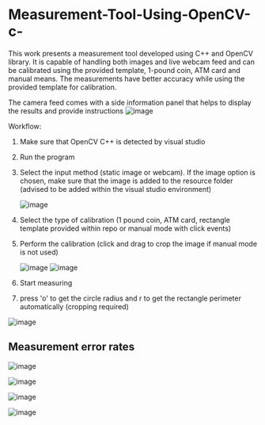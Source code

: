 # Measurement-Tool-Using-OpenCV-c-
This work presents a measurement tool developed using C++ and OpenCV library. It is capable of handling both images and live webcam feed and can be calibrated using the provided template, 1-pound coin, ATM card and manual means.  The measurements have better accuracy while using the provided template for calibration.

The camera feed comes with a side information panel that helps to display the results and provide instructions
![image](https://github.com/ShanMallinathan/Measurement-Tool-OpenCV/assets/115928550/e7edb1f5-f0eb-48a3-aa5d-07b244211266)

Workflow:

1. Make sure that OpenCV C++ is detected by visual studio
2. Run the program
3. Select the input method (static image or webcam). If the image option is chosen, make sure that the image is added to the resource folder (advised to be added within the visual studio environment)

    ![image](https://github.com/ShanMallinathan/Measurement-Tool-OpenCV/assets/115928550/b54c1113-b362-4a8c-9b19-fdc40224e6f6)
   
4. Select the type of calibration (1 pound coin, ATM card, rectangle template provided within repo or manual mode with click events)
5. Perform the calibration (click and drag to crop the image if manual mode is not used)
   
   ![image](https://github.com/ShanMallinathan/Measurement-Tool-OpenCV/assets/115928550/fa93d9ea-d86d-47c5-9b35-8055a0e1f559)
   ![image](https://github.com/ShanMallinathan/Measurement-Tool-OpenCV/assets/115928550/4d7fb996-1452-4093-8d0e-4f28d71aca61)
   
6. Start measuring
7. press 'o' to get the circle radius and r to get the rectangle perimeter automatically (cropping required)

![image](https://github.com/ShanMallinathan/Measurement-Tool-OpenCV/assets/115928550/b6fa0b27-466e-466e-81a0-279fc823c647)

<h2>Measurement error rates</h2>

![image](https://github.com/ShanMallinathan/Measurement-Tool-OpenCV/assets/115928550/63349697-bf86-47ca-ae4c-eb8b10f2137d)

![image](https://github.com/ShanMallinathan/Measurement-Tool-OpenCV/assets/115928550/e18a9087-e4b0-4c16-a759-43d41e462c83)

![image](https://github.com/ShanMallinathan/Measurement-Tool-OpenCV/assets/115928550/c87842df-548a-43b6-a6be-fec271c73666)

![image](https://github.com/ShanMallinathan/Measurement-Tool-OpenCV/assets/115928550/51dfe303-2c65-4a1a-924a-023764debb77)
